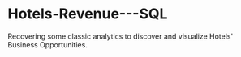 # Hotels-Revenue---SQL
Recovering some classic analytics to discover and visualize Hotels' Business Opportunities. 
